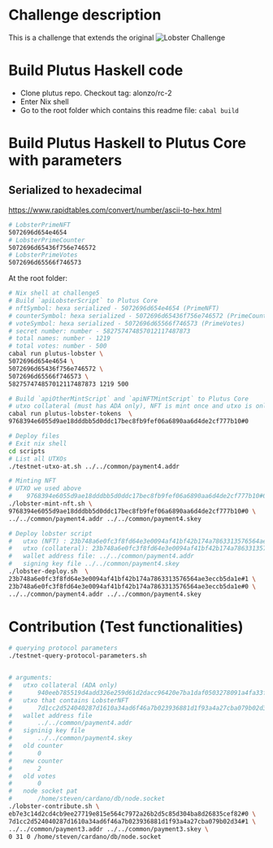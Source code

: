 # Challenge description
This is a challenge that extends the original ![Lobster Challenge](https://github.com/input-output-hk/lobster-challenge)

# Build Plutus Haskell code
- Clone plutus repo. Checkout tag: alonzo/rc-2
- Enter Nix shell
- Go to the root folder which contains this readme file: `cabal build`

# Build Plutus Haskell to Plutus Core with parameters
## Serialized to hexadecimal
https://www.rapidtables.com/convert/number/ascii-to-hex.html
```bash
# LobsterPrimeNFT
5072696d654e4654
# LobsterPrimeCounter
5072696d65436f756e746572
# LobsterPrimeVotes
5072696d65566f746573
```

At the root folder:
```bash
# Nix shell at challenge5
# Build `apiLobsterScript` to Plutus Core
# nftSymbol: hexa serialized - 5072696d654e4654 (PrimeNFT)
# counterSymbol: hexa serialized - 5072696d65436f756e746572 (PrimeCounter)
# voteSymbol: hexa serialized - 5072696d65566f746573 (PrimeVotes)
# secret number: number - 582757474857012117487873
# total names: number - 1219
# total votes: number - 500
cabal run plutus-lobster \
5072696d654e4654 \
5072696d65436f756e746572 \
5072696d65566f746573 \
582757474857012117487873 1219 500

# Build `apiOtherMintScript` and `apiNFTMintScript` to Plutus Core
# utxo collateral (must has ADA only), NFT is mint once and utxo is only used one time.
cabal run plutus-lobster-tokens  \
9768394e6055d9ae18dddbb5d0ddc17bec8fb9fef06a6890aa6d4de2cf777b10#0

# Deploy files
# Exit nix shell
cd scripts
# List all UTXOs
./testnet-utxo-at.sh ../../common/payment4.addr

# Minting NFT
# UTXO we used above
#    9768394e6055d9ae18dddbb5d0ddc17bec8fb9fef06a6890aa6d4de2cf777b10#0 (payment4.addr)
./lobster-mint-nft.sh \
9768394e6055d9ae18dddbb5d0ddc17bec8fb9fef06a6890aa6d4de2cf777b10#0 \
../../common/payment4.addr ../../common/payment4.skey

# Deploy lobster script
#   utxo (NFT) : 23b748a6e0fc3f8fd64e3e0094af41bf42b174a7863313576564ae3eccb5da1e#1 (payment4.addr)
#   utxo (collateral): 23b748a6e0fc3f8fd64e3e0094af41bf42b174a7863313576564ae3eccb5da1e#0
#   wallet address file: ../../common/payment4.addr
#   signing key file ../../common/payment4.skey
./lobster-deploy.sh  \
23b748a6e0fc3f8fd64e3e0094af41bf42b174a7863313576564ae3eccb5da1e#1 \
23b748a6e0fc3f8fd64e3e0094af41bf42b174a7863313576564ae3eccb5da1e#0 \
../../common/payment4.addr ../../common/payment4.skey
```

# Contribution (Test functionalities)
```bash
# querying protocol parameters
./testnet-query-protocol-parameters.sh


# arguments:
#   utxo collateral (ADA only)
#       940eeb785519d4add326e259d61d2dacc96420e7ba1daf0503278091a4fa33fa#0 (payment4)    
#   utxo that contains LobsterNFT
#       7d1cc2d524040287d1610a34ad6f46a7b023936881d1f93a4a27cba079b02d34#1 (utxo that contain)
#   wallet address file
#       ../../common/payment4.addr
#   signinig key file
#       ../../common/payment4.skey
#   old counter
#       0
#   new counter
#       2
#   old votes
#       0
#   node socket pat
#       /home/steven/cardano/db/node.socket
./lobster-contribute.sh \
eb7e3c14d2cd4cb9ee27719e815e564c7972a26b2d5c85d304ba8d26835cef82#0 \
7d1cc2d524040287d1610a34ad6f46a7b023936881d1f93a4a27cba079b02d34#1 \
../../common/payment3.addr ../../common/payment3.skey \
0 31 0 /home/steven/cardano/db/node.socket
```